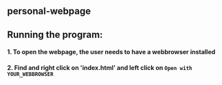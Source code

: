 ## personal-webpage
## Running the program:
#### 1. To open the webpage, the user needs to have a webbrowser installed
#### 2. Find and right click on 'index.html' and left click on `Open with YOUR_WEBBROWSER`
